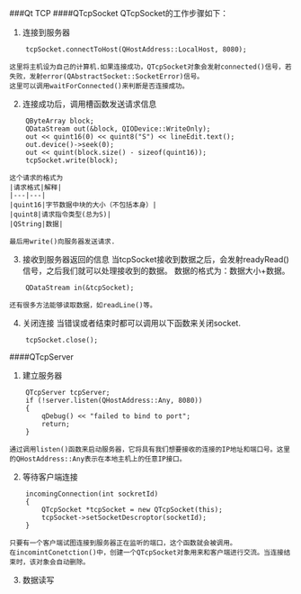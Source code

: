 ###Qt TCP
####QTcpSocket
QTcpSocket的工作步骤如下：
1. 连接到服务器
```
	tcpSocket.connectToHost(QHostAddress::LocalHost, 8080);
```
    这里将主机设为自己的计算机.如果连接成功，QTcpSocket对象会发射connected()信号，若失败，发射error(QAbstractSocket::SocketError)信号。
    这里可以调用waitForConnected()来判断是否连接成功。
2. 连接成功后，调用槽函数发送请求信息
```
	QByteArray block;
    QDataStream out(&block, QIODevice::WriteOnly);
    out << quint16(0) << quint8("S") << lineEdit.text();
    out.device()->seek(0);
    out << quint(block.size() - sizeof(quint16));
	tcpSocket.write(block);
```
    这个请求的格式为
    |请求格式|解释|
    |---|---|
    |quint16|字节数据中块的大小（不包括本身）|
    |quint8|请求指令类型(总为S)|
    |QString|数据|

	最后用write()向服务器发送请求.
3. 接收到服务器返回的信息
	当tcpSocket接收到数据之后，会发射readyRead()信号，之后我们就可以处理接收到的数据。
    数据的格式为：数据大小+数据。
```
	QDataStream in(&tcpSocket);
```
	还有很多方法能够读取数据，如readLine()等。
4. 关闭连接
	当错误或者结束时都可以调用以下函数来关闭socket.
```
	tcpSocket.close();
```

####QTcpServer
1. 建立服务器
```
	QTcpServer tcpServer;
    if (!server.listen(QHostAddress::Any, 8080))
	{
    	qDebug() << "failed to bind to port";
        return;
	}
```
	通过调用listen()函数来启动服务器，它将具有我们想要接收的连接的IP地址和端口号。这里的QHostAddress::Any表示在本地主机上的任意IP接口。

2. 等待客户端连接
```
	incomingConnection(int sockretId)
    {
        QTcpSocket *tcpSocket = new QTcpSocket(this);
        tcpSocket->setSocketDescroptor(socketId);
    }
```
	只要有一个客户端试图连接到服务器正在监听的端口，这个函数就会被调用。
	在incomintConetction()中，创建一个QTcpSocket对象用来和客户端进行交流。当连接结束时，该对象会自动删除。

3. 数据读写